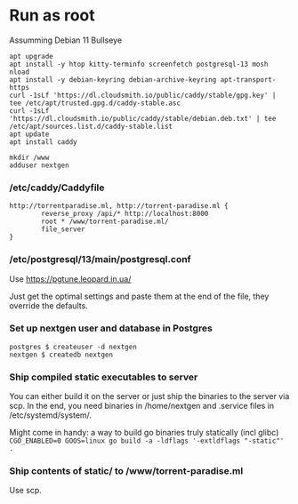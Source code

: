 

# Run as root

Assumming Debian 11 Bullseye

```apt update
apt upgrade
apt install -y htop kitty-terminfo screenfetch postgresql-13 mosh nload
apt install -y debian-keyring debian-archive-keyring apt-transport-https
curl -1sLf 'https://dl.cloudsmith.io/public/caddy/stable/gpg.key' | tee /etc/apt/trusted.gpg.d/caddy-stable.asc
curl -1sLf 'https://dl.cloudsmith.io/public/caddy/stable/debian.deb.txt' | tee /etc/apt/sources.list.d/caddy-stable.list
apt update
apt install caddy

mkdir /www
adduser nextgen
```

### /etc/caddy/Caddyfile

```
http://torrentparadise.ml, http://torrent-paradise.ml {
        reverse_proxy /api/* http://localhost:8000
        root * /www/torrent-paradise.ml/
        file_server
}
```

### /etc/postgresql/13/main/postgresql.conf

Use https://pgtune.leopard.in.ua/

Just get the optimal settings and paste them at the end of the file, they override the defaults.

### Set up nextgen user and database in Postgres

```
postgres $ createuser -d nextgen
nextgen $ createdb nextgen
```

### Ship compiled static executables to server

You can either build it on the server or just ship the binaries to the server via scp. In the end, you need binaries in /home/nextgen and .service files in /etc/systemd/system/.

Might come in handy: a way to build go binaries truly statically (incl glibc) `CGO_ENABLED=0 GOOS=linux go build -a -ldflags '-extldflags "-static"' .`

### Ship contents of static/ to /www/torrent-paradise.ml

Use scp.